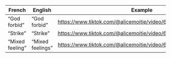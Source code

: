 | French          | English          | Example                                                       |
|-----------------|------------------|---------------------------------------------------------------|
| “God forbid”    | “God forbid”     | https://www.tiktok.com/@alicemoitie/video/6820891822462602501 |
| “Strike”        | “Strike”         | https://www.tiktok.com/@alicemoitie/video/6820891822462602501 |
| “Mixed feeling” | “Mixed feelings” | https://www.tiktok.com/@alicemoitie/video/6820891822462602501 |
